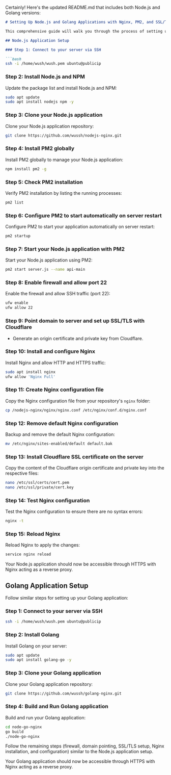 Certainly! Here's the updated README.md that includes both Node.js and Golang versions:

```markdown
# Setting Up Node.js and Golang Applications with Nginx, PM2, and SSL/TLS using Cloudflare

This comprehensive guide will walk you through the process of setting up both Node.js and Golang applications with Nginx, PM2, and SSL/TLS using Cloudflare. Follow the steps below:

## Node.js Application Setup

### Step 1: Connect to your server via SSH

```bash
ssh -i /home/wush/wush.pem ubuntu@publicip
```

### Step 2: Install Node.js and NPM

Update the package list and install Node.js and NPM:

```bash
sudo apt update
sudo apt install nodejs npm -y
```

### Step 3: Clone your Node.js application

Clone your Node.js application repository:

```bash
git clone https://github.com/wussh/nodejs-nginx.git
```

### Step 4: Install PM2 globally

Install PM2 globally to manage your Node.js application:

```bash
npm install pm2 -g
```

### Step 5: Check PM2 installation

Verify PM2 installation by listing the running processes:

```bash
pm2 list
```

### Step 6: Configure PM2 to start automatically on server restart

Configure PM2 to start your application automatically on server restart:

```bash
pm2 startup
```

### Step 7: Start your Node.js application with PM2

Start your Node.js application using PM2:

```bash
pm2 start server.js --name api-main
```

### Step 8: Enable firewall and allow port 22

Enable the firewall and allow SSH traffic (port 22):

```bash
ufw enable
ufw allow 22
```

### Step 9: Point domain to server and set up SSL/TLS with Cloudflare

- Generate an origin certificate and private key from Cloudflare.

### Step 10: Install and configure Nginx

Install Nginx and allow HTTP and HTTPS traffic:

```bash
sudo apt install nginx
ufw allow 'Nginx Full'
```

### Step 11: Create Nginx configuration file

Copy the Nginx configuration file from your repository's `nginx` folder:

```bash
cp /nodejs-nginx/nginx/nginx.conf /etc/nginx/conf.d/nginx.conf
```

### Step 12: Remove default Nginx configuration

Backup and remove the default Nginx configuration:

```bash
mv /etc/nginx/sites-enabled/default default.bak
```

### Step 13: Install Cloudflare SSL certificate on the server

Copy the content of the Cloudflare origin certificate and private key into the respective files:

```bash
nano /etc/ssl/certs/cert.pem
nano /etc/ssl/private/cert.key
```

### Step 14: Test Nginx configuration

Test the Nginx configuration to ensure there are no syntax errors:

```bash
nginx -t
```

### Step 15: Reload Nginx

Reload Nginx to apply the changes:

```bash
service nginx reload
```

Your Node.js application should now be accessible through HTTPS with Nginx acting as a reverse proxy.

## Golang Application Setup

Follow similar steps for setting up your Golang application:

### Step 1: Connect to your server via SSH

```bash
ssh -i /home/wush/wush.pem ubuntu@publicip
```

### Step 2: Install Golang

Install Golang on your server:

```bash
sudo apt update
sudo apt install golang-go -y
```

### Step 3: Clone your Golang application

Clone your Golang application repository:

```bash
git clone https://github.com/wussh/golang-nginx.git
```

### Step 4: Build and Run Golang application

Build and run your Golang application:

```bash
cd node-go-nginx
go build
./node-go-nginx
```

Follow the remaining steps (firewall, domain pointing, SSL/TLS setup, Nginx installation, and configuration) similar to the Node.js application setup.

Your Golang application should now be accessible through HTTPS with Nginx acting as a reverse proxy.
```